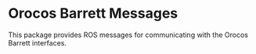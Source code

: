 Orocos Barrett Messages
=======================

This package provides ROS messages for communicating with the Orocos Barrett
interfaces.
